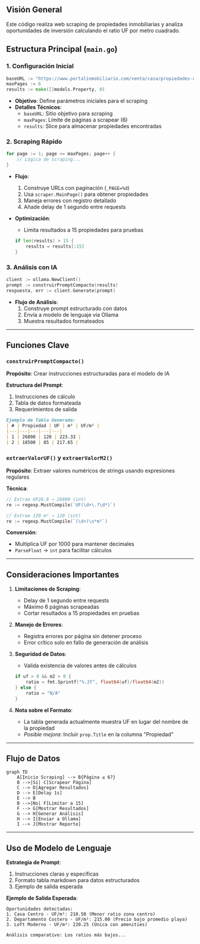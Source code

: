 ## Visión General

Este código realiza web scraping de propiedades inmobiliarias y analiza oportunidades de inversión calculando el ratio UF por metro cuadrado.

## Estructura Principal (`main.go`)

### 1. Configuración Inicial

```go
baseURL := "https://www.portalinmobiliario.com/venta/casa/propiedades-usadas/las-condes-metropolitana"
maxPages := 6
results := make([]models.Property, 0)
```

- **Objetivo**: Define parámetros iniciales para el scraping
- **Detalles Técnicos**:
  - `baseURL`: Sitio objetivo para scraping
  - `maxPages`: Límite de páginas a scrapear (6)
  - `results`: Slice para almacenar propiedades encontradas

### 2. Scraping Rápido

```go
for page := 1; page <= maxPages; page++ {
    // Lógica de scraping...
}
```

- **Flujo**:

  1. Construye URLs con paginación (`_PAGE=%d`)
  2. Usa `scraper.MainPage()` para obtener propiedades
  3. Maneja errores con registro detallado
  4. Añade delay de 1 segundo entre requests

- **Optimización**:
  - Limita resultados a 15 propiedades para pruebas

  ```go
  if len(results) > 15 {
      results = results[:15]
  }
  ```

### 3. Análisis con IA

```go
client := ollama.NewClient()
prompt := construirPromptCompacto(results)
respuesta, err := client.Generate(prompt)
```

- **Flujo de Análisis**:
  1. Construye prompt estructurado con datos
  2. Envía a modelo de lenguaje via Ollama
  3. Muestra resultados formateados

---

## Funciones Clave

### `construirPromptCompacto()`

**Propósito**: Crear instrucciones estructuradas para el modelo de IA

**Estructura del Prompt**:

1. Instrucciones de cálculo
2. Tabla de datos formateada
3. Requerimientos de salida

```markdown
Ejemplo de Tabla Generada:
| # | Propiedad | UF | m² | UF/m² |
|---|---|---|---|---|
| 1 | 26800 | 120 | 223.33 |
| 2 | 18500 | 85 | 217.65 |
```

### `extraerValorUF()` y `extraerValorM2()`

**Propósito**: Extraer valores numéricos de strings usando expresiones regulares

**Técnica**:

```go
// Extrae UF26.8 → 26800 (int)
re := regexp.MustCompile(`UF(\d+\.?\d*)`)

// Extrae 120 m² → 120 (int)
re := regexp.MustCompile(`(\d+)\s*m²`)
```

**Conversión**:

- Multiplica UF por 1000 para mantener decimales
- `ParseFloat` → `int` para facilitar cálculos

---

## Consideraciones Importantes

1. **Limitaciones de Scraping**:

   - Delay de 1 segundo entre requests
   - Máximo 6 páginas scrapeadas
   - Cortar resultados a 15 propiedades en pruebas

2. **Manejo de Errores**:

   - Registra errores por página sin detener proceso
   - Error crítico solo en fallo de generación de análisis

3. **Seguridad de Datos**:

   - Valida existencia de valores antes de cálculos

   ```go
   if uf > 0 && m2 > 0 {
       ratio = fmt.Sprintf("%.2f", float64(uf)/float64(m2))
   } else {
       ratio = "N/A"
   }
   ```

4. **Nota sobre el Formato**:
   - La tabla generada actualmente muestra UF en lugar del nombre de la propiedad
   - _Posible mejora_: Incluir `prop.Title` en la columna "Propiedad"

---

## Flujo de Datos

```mermaid
graph TD
    A[Inicio Scraping] --> B{Página ≤ 6?}
    B -->|Sí| C[Scrapear Página]
    C --> D[Agregar Resultados]
    D --> E[Delay 1s]
    E --> B
    B -->|No| F[Limitar a 15]
    F --> G[Mostrar Resultados]
    G --> H[Generar Análisis]
    H --> I[Enviar a Ollama]
    I --> J[Mostrar Reporte]
```

---

## Uso de Modelo de Lenguaje

**Estrategia de Prompt**:

1. Instrucciones claras y específicas
2. Formato tabla markdown para datos estructurados
3. Ejemplo de salida esperada

**Ejemplo de Salida Esperada**:

```
Oportunidades detectadas:
1. Casa Centro - UF/m²: 210.50 (Menor ratio zona centro)
2. Departamento Costero - UF/m²: 215.00 (Precio bajo promedio playa)
3. Loft Moderno - UF/m²: 220.25 (Única con amenities)

Análisis comparativo: Los ratios más bajos...
```
